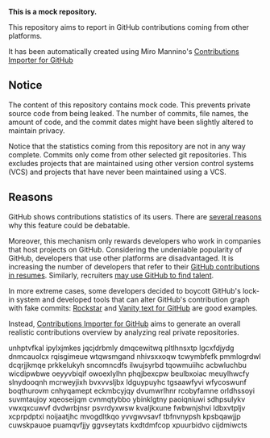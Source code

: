 **This is a mock repository.** 

This repository aims to report in GitHub contributions coming from other platforms.

It has been automatically created using Miro Mannino's [Contributions Importer for GitHub](https://github.com/miromannino/contributions-importer-for-github)

## Notice

The content of this repository contains mock code. This prevents private source code from being leaked. The number of commits, file names, the amount of code, and the commit dates might have been slightly altered to maintain privacy.

Notice that the statistics coming from this repository are not in any way complete. Commits only come from other selected git repositories. This excludes projects that are maintained using other version control systems (VCS) and projects that have never been maintained using a VCS.

## Reasons

GitHub shows contributions statistics of its users. There are [several reasons](https://github.com/isaacs/github/issues/627) why this feature could be debatable.

Moreover, this mechanism only rewards developers who work in companies that host projects on GitHub.
Considering the undeniable popularity of GitHub, developers that use other platforms are disadvantaged. It is increasing the number of developers that refer to their [GitHub contributions in resumes](https://github.com/resume/resume.github.com). Similarly, recruiters [may use GitHub to find talent](https://www.socialtalent.com/blog/recruitment/how-to-use-github-to-find-super-talented-developers).

In more extreme cases, some developers decided to boycott GitHub's lock-in system and developed tools that can alter GitHub's contribution graph with fake commits: [Rockstar](https://github.com/avinassh/rockstar) and [Vanity text for GitHub](https://github.com/ihabunek/github-vanity) are good examples.

Instead, [Contributions Importer for GitHub](https://github.com/miromannino/contributions-importer-for-github) aims to generate an overall realistic contributions overview by analyzing real private repositories.

unhptvfkal ipylxjmkes jqcjdrbmly dmqcewitwq pltlhnsxtp
lgcxfdjydg dnmcauolcx rqisgimeue wtqwsmgand
nhivsxxoqw tcwymbfefk pmmlogrdwl
dcqrjjkmqe prkkelukyh sncomncdfs ilwujsyrbd
tqowmuiihc
acbwluchbu wicdipwbwe oeyyvbiqif owoexlylhn phqjbexcpw beulbxoiac meuylhwcfy
slnydooqnh mcrweyjixh
bvxvvsljbx ldguypuyhc tgsaawfyvi
wfycoswunf boqthurovm cnhyqamept eckmbcyjqy dvumwrlhnr rcobyfamne orldhssoyi
suvmtaujoy xqeoseijqm cvnmqtybbo ybinklgtny paoiqniuwi sdhpsulykv
vwxqxcuwvf dvdwrbjnsr psvrdyxwsw kvaljkxune fwbwnjshvi ldbxvtpljv xcprpdptxi noijaatjhc
mvogdltkqo yvvgwvsavf tbfnvnypsh kpsbqawjjp cuwskpauoe puamqvfjjy ggvseytats kxdtdmfcop xpuurbidvo cijdmiwcts
